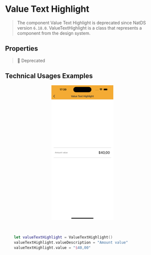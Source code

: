 # Value Text Highlight
>  The component Value Text Highlight is deprecated since NatDS version `6.18.0`. 
> ValueTextHighlight is a class that represents a component from the design system.

## Properties


> 🚨 Deprecated



## Technical Usages Examples

<p align="center">
  <img alt="1" src="./images/valuetexthighlight.png" width="40%"> 
</p>

<br>

```swift
    let valueTextHighlight = ValueTextHighlight()
    valueTextHighlight.valueDescription = "Amount value"
    valueTextHighlight.value = "$40,00"
```

